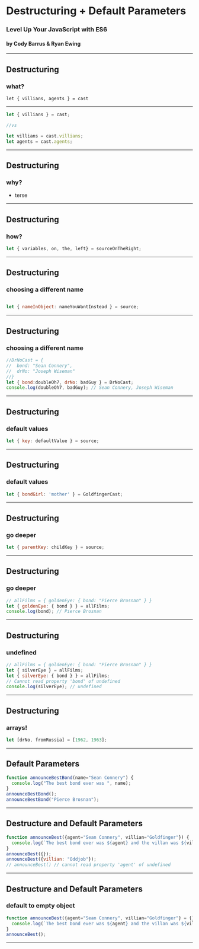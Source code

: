 # Destructuring + Default Parameters
### Level Up Your JavaScript with ES6
#### by Cody Barrus & Ryan Ewing

---
## Destructuring
### what?
`let { villians, agents } = cast`

---
```javascript
let { villians } = cast;

//vs

let villians = cast.villians;
let agents = cast.agents;
```

---
## Destructuring
### why?

* terse

---
## Destructuring
### how?

```javascript
let { variables, on, the, left} = sourceOnTheRight;
```

---
## Destructuring
### choosing a different name

```javascript

let { nameInObject: nameYouWantInstead } = source;
```

---
## Destructuring
### choosing a different name

```javascript
//DrNoCast = {
//  bond: "Sean Connery",
//  drNo: "Joseph Wiseman"
//}
let { bond:doubleOh7, drNo: badGuy } = DrNoCast;
console.log(doubleOh7, badGuy); // Sean Connery, Joseph Wiseman
```

---
## Destructuring
### default values

```javascript
let { key: defaultValue } = source;
```

---
## Destructuring
### default values

```javascript
let { bondGirl: 'mother' } = GoldfingerCast;
```

---
## Destructuring
### go deeper

```javascript
let { parentKey: childKey } = source;
```

---
## Destructuring
### go deeper

```javascript
// allFilms = { goldenEye: { bond: "Pierce Brosnan" } }
let { goldenEye: { bond } } = allFilms;
console.log(bond); // Pierce Brosnan
```

---
## Destructuring
### undefined

```javascript
// allFilms = { goldenEye: { bond: "Pierce Brosnan" } }
let { silverEye } = allFilms;
let { silverEye: { bond } } = allFilms;
// Cannot read property 'bond' of undefined
console.log(silverEye); // undefined

```

---
## Destructuring
### arrays!

```javascript
let [drNo, fromRussia] = [1962, 1963];

```

---
## Default Parameters

```javascript
function announceBestBond(name="Sean Connery") {
  console.log("The best bond ever was ", name);
}
announceBestBond();
announceBestBond("Pierce Brosnan");
```

---
## Destructure and Default Parameters

```javascript
function announceBest({agent="Sean Connery", villian="Goldfinger"}) {
  console.log(`The best bond ever was ${agent} and the villan was ${villian}`);
}
announceBest({});
announceBest({villian: "Oddjob"});
// announceBest() // cannot read property 'agent' of undefined
```

---
## Destructure and Default Parameters
### default to empty object

```javascript
function announceBest({agent="Sean Connery", villian="Goldfinger"} = {}) {
  console.log(`The best bond ever was ${agent} and the villan was ${villian}`);
}
announceBest();

```

---





